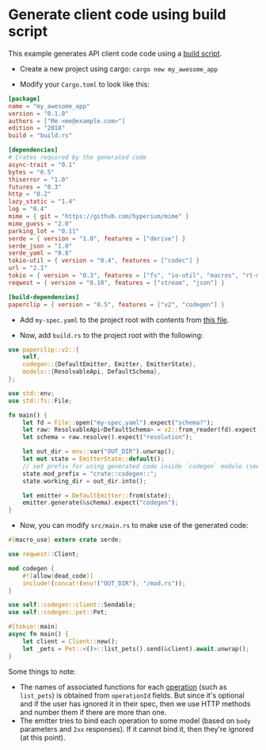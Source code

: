 # Generate client code using build script

This example generates API client code code using a [build script](https://doc.rust-lang.org/cargo/reference/build-scripts.html).

- Create a new project using cargo: `cargo new my_awesome_app`

- Modify your `Cargo.toml` to look like this:

```toml
[package]
name = "my_awesome_app"
version = "0.1.0"
authors = ["Me <me@example.com>"]
edition = "2018"
build = "build.rs"

[dependencies]
# Crates required by the generated code
async-trait = "0.1"
bytes = "0.5"
thiserror = "1.0"
futures = "0.3"
http = "0.2"
lazy_static = "1.4"
log = "0.4"
mime = { git = "https://github.com/hyperium/mime" }
mime_guess = "2.0"
parking_lot = "0.11"
serde = { version = "1.0", features = ["derive"] }
serde_json = "1.0"
serde_yaml = "0.8"
tokio-util = { version = "0.4", features = ["codec"] }
url = "2.1"
tokio = { version = "0.3", features = ["fs", "io-util", "macros", "rt-multi-thread"] }
reqwest = { version = "0.10", features = ["stream", "json"] }

[build-dependencies]
paperclip = { version = "0.5", features = ["v2", "codegen"] }
```

- Add `my-spec.yaml` to the project root with contents from [this file](https://raw.githubusercontent.com/paperclip-rs/paperclip/master/tests/pet-v2.yaml).

- Now, add `build.rs` to the project root with the following:

```rust
use paperclip::v2::{
    self,
    codegen::{DefaultEmitter, Emitter, EmitterState},
    models::{ResolvableApi, DefaultSchema},
};

use std::env;
use std::fs::File;

fn main() {
    let fd = File::open("my-spec.yaml").expect("schema?");
    let raw: ResolvableApi<DefaultSchema> = v2::from_reader(fd).expect("deserializing spec");
    let schema = raw.resolve().expect("resolution");

    let out_dir = env::var("OUT_DIR").unwrap();
    let mut state = EmitterState::default();
    // set prefix for using generated code inside `codegen` module (see main.rs).
    state.mod_prefix = "crate::codegen::";
    state.working_dir = out_dir.into();

    let emitter = DefaultEmitter::from(state);
    emitter.generate(&schema).expect("codegen");
}
```

- Now, you can modify `src/main.rs` to make use of the generated code:

```rust
#[macro_use] extern crate serde;

use reqwest::Client;

mod codegen {
    #![allow(dead_code)]
    include!(concat!(env!("OUT_DIR"), "/mod.rs"));
}

use self::codegen::client::Sendable;
use self::codegen::pet::Pet;

#[tokio::main]
async fn main() {
    let client = Client::new();
    let _pets = Pet::<()>::list_pets().send(&client).await.unwrap();
}
```

Some things to note:

- The names of associated functions for each [operation](https://github.com/OAI/OpenAPI-Specification/blob/master/versions/2.0.md#operationObject) (such as `list_pets`) is obtained from `operationId` fields. But since it's optional and if the user has ignored it in their spec, then we use HTTP methods and number them if there are more than one.
- The emitter tries to bind each operation to some model (based on `body` parameters and `2xx` responses). If it cannot bind it, then they're ignored (at this point).
